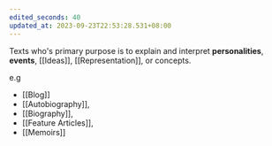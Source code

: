 ```yaml
---
edited_seconds: 40
updated_at: 2023-09-23T22:53:28.531+08:00
---
```

Texts who's primary purpose is to explain and interpret **personalities**, **events**, [[Ideas]], [[Representation]], or concepts.

e.g
- [[Blog]]
- [[Autobiography]], 
- [[Biography]], 
- [[Feature Articles]],
- [[Memoirs]]